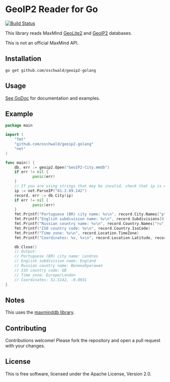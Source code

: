 # GeoIP2 Reader for Go #

[![Build Status](https://travis-ci.org/oschwald/geoip2-golang.png?branch=master)](https://travis-ci.org/oschwald/geoip2-golang)

This library reads MaxMind [GeoLite2](http://dev.maxmind.com/geoip/geoip2/geolite2/)
and [GeoIP2](http://www.maxmind.com/en/geolocation_landing) databases.

This is not an official MaxMind API.

## Installation ##

```
go get github.com/oschwald/geoip2-golang
```

## Usage ##

[See GoDoc](http://godoc.org/github.com/oschwald/geoip2-golang) for
documentation and examples.

## Example ##

```go
package main

import (
    "fmt"
    "github.com/oschwald/geoip2-golang"
    "net"
)

func main() {
    db, err := geoip2.Open("GeoIP2-City.mmdb")
    if err != nil {
            panic(err)
    }
    // If you are using strings that may be invalid, check that ip is not nil
    ip := net.ParseIP("81.2.69.142")
    record, err := db.City(ip)
    if err != nil {
            panic(err)
    }
    fmt.Printf("Portuguese (BR) city name: %v\n", record.City.Names["pt-BR"])
    fmt.Printf("English subdivision name: %v\n", record.Subdivisions[0].Names["en"])
    fmt.Printf("Russian country name: %v\n", record.Country.Names["ru"])
    fmt.Printf("ISO country code: %v\n", record.Country.IsoCode)
    fmt.Printf("Time zone: %v\n", record.Location.TimeZone)
    fmt.Printf("Coordinates: %v, %v\n", record.Location.Latitude, record.Location.Longitude)

    db.Close()
    // Output:
    // Portuguese (BR) city name: Londres
    // English subdivision name: England
    // Russian country name: Великобритания
    // ISO country code: GB
    // Time zone: Europe/London
    // Coordinates: 51.5142, -0.0931
}
```

## Notes ##

This uses the [maxminddb library](https://github.com/oschwald/maxminddb-golang).

## Contributing ##

Contributions welcome! Please fork the repository and open a pull request
with your changes.

## License ##

This is free software, licensed under the Apache License, Version 2.0.
